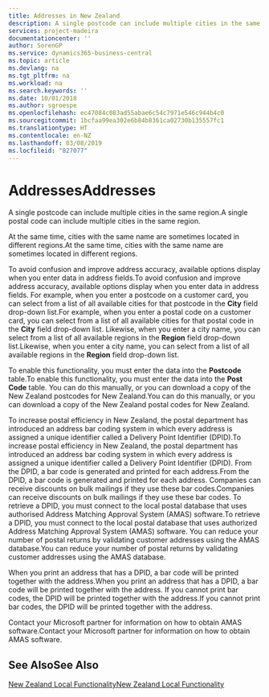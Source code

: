 ```yaml
---
title: Addresses in New Zealand
description: A single postcode can include multiple cities in the same region.
services: project-madeira
documentationcenter: ''
author: SorenGP
ms.service: dynamics365-business-central
ms.topic: article
ms.devlang: na
ms.tgt_pltfrm: na
ms.workload: na
ms.search.keywords: ''
ms.date: 10/01/2018
ms.author: sgroespe
ms.openlocfilehash: ec47084c083ad55abae6c54c7971e546c944b4c0
ms.sourcegitcommit: 1bcfaa99ea302e6b84b8361ca02730b135557fc1
ms.translationtype: HT
ms.contentlocale: en-NZ
ms.lasthandoff: 03/08/2019
ms.locfileid: "827077"
---
```

# <a name="addresses"></a><span data-ttu-id="2e6a4-103">Addresses</span><span class="sxs-lookup"><span data-stu-id="2e6a4-103">Addresses</span></span>
<span data-ttu-id="2e6a4-104">A single postcode can include multiple cities in the same region.</span><span class="sxs-lookup"><span data-stu-id="2e6a4-104">A single postal code can include multiple cities in the same region.</span></span>  

<span data-ttu-id="2e6a4-105">At the same time, cities with the same name are sometimes located in different regions.</span><span class="sxs-lookup"><span data-stu-id="2e6a4-105">At the same time, cities with the same name are sometimes located in different regions.</span></span>  

<span data-ttu-id="2e6a4-106">To avoid confusion and improve address accuracy, available options display when you enter data in address fields.</span><span class="sxs-lookup"><span data-stu-id="2e6a4-106">To avoid confusion and improve address accuracy, available options display when you enter data in address fields.</span></span> <span data-ttu-id="2e6a4-107">For example, when you enter a postcode on a customer card, you can select from a list of all available cities for that postcode in the **City** field drop-down list.</span><span class="sxs-lookup"><span data-stu-id="2e6a4-107">For example, when you enter a postal code on a customer card, you can select from a list of all available cities for that postal code in the **City** field drop-down list.</span></span> <span data-ttu-id="2e6a4-108">Likewise, when you enter a city name, you can select from a list of all available regions in the **Region** field drop-down list.</span><span class="sxs-lookup"><span data-stu-id="2e6a4-108">Likewise, when you enter a city name, you can select from a list of all available regions in the **Region** field drop-down list.</span></span>  

<span data-ttu-id="2e6a4-109">To enable this functionality, you must enter the data into the **Postcode** table.</span><span class="sxs-lookup"><span data-stu-id="2e6a4-109">To enable this functionality, you must enter the data into the **Post Code** table.</span></span> <span data-ttu-id="2e6a4-110">You can do this manually, or you can download a copy of the New Zealand postcodes for New Zealand.</span><span class="sxs-lookup"><span data-stu-id="2e6a4-110">You can do this manually, or you can download a copy of the New Zealand postal codes for New Zealand.</span></span>  
  
<span data-ttu-id="2e6a4-111">To increase postal efficiency in New Zealand, the postal department has introduced an address bar coding system in which every address is assigned a unique identifier called a Delivery Point Identifier (DPID).</span><span class="sxs-lookup"><span data-stu-id="2e6a4-111">To increase postal efficiency in New Zealand, the postal department has introduced an address bar coding system in which every address is assigned a unique identifier called a Delivery Point Identifier (DPID).</span></span> <span data-ttu-id="2e6a4-112">From the DPID, a bar code is generated and printed for each address.</span><span class="sxs-lookup"><span data-stu-id="2e6a4-112">From the DPID, a bar code is generated and printed for each address.</span></span> <span data-ttu-id="2e6a4-113">Companies can receive discounts on bulk mailings if they use these bar codes.</span><span class="sxs-lookup"><span data-stu-id="2e6a4-113">Companies can receive discounts on bulk mailings if they use these bar codes.</span></span> <span data-ttu-id="2e6a4-114">To retrieve a DPID, you must connect to the local postal database that uses authorised Address Matching Approval System (AMAS) software.</span><span class="sxs-lookup"><span data-stu-id="2e6a4-114">To retrieve a DPID, you must connect to the local postal database that uses authorized Address Matching Approval System (AMAS) software.</span></span> <span data-ttu-id="2e6a4-115">You can reduce your number of postal returns by validating customer addresses using the AMAS database.</span><span class="sxs-lookup"><span data-stu-id="2e6a4-115">You can reduce your number of postal returns by validating customer addresses using the AMAS database.</span></span>  

<span data-ttu-id="2e6a4-116">When you print an address that has a DPID, a bar code will be printed together with the address.</span><span class="sxs-lookup"><span data-stu-id="2e6a4-116">When you print an address that has a DPID, a bar code will be printed together with the address.</span></span> <span data-ttu-id="2e6a4-117">If you cannot print bar codes, the DPID will be printed together with the address.</span><span class="sxs-lookup"><span data-stu-id="2e6a4-117">If you cannot print bar codes, the DPID will be printed together with the address.</span></span>  

<span data-ttu-id="2e6a4-118">Contact your Microsoft partner for information on how to obtain AMAS software.</span><span class="sxs-lookup"><span data-stu-id="2e6a4-118">Contact your Microsoft partner for information on how to obtain AMAS software.</span></span>  

## <a name="see-also"></a><span data-ttu-id="2e6a4-119">See Also</span><span class="sxs-lookup"><span data-stu-id="2e6a4-119">See Also</span></span>  
 [<span data-ttu-id="2e6a4-120">New Zealand Local Functionality</span><span class="sxs-lookup"><span data-stu-id="2e6a4-120">New Zealand Local Functionality</span></span>](new-zealand-local-functionality.md)
